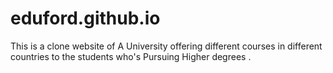 # eduford.github.io
This is a clone website of A University offering different courses in different countries to the students who's Pursuing Higher degrees .
